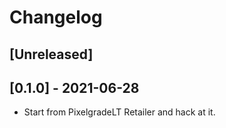 # Changelog

## [Unreleased]

## [0.1.0] - 2021-06-28

* Start from PixelgradeLT Retailer and hack at it.


